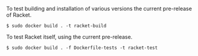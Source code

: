 

To test building and installation of various versions the current
pre-release of Racket.

```
$ sudo docker build . -t racket-build
```


To test Racket itself, using the current pre-release.

```
$ sudo docker build . -f Dockerfile-tests -t racket-test
```

